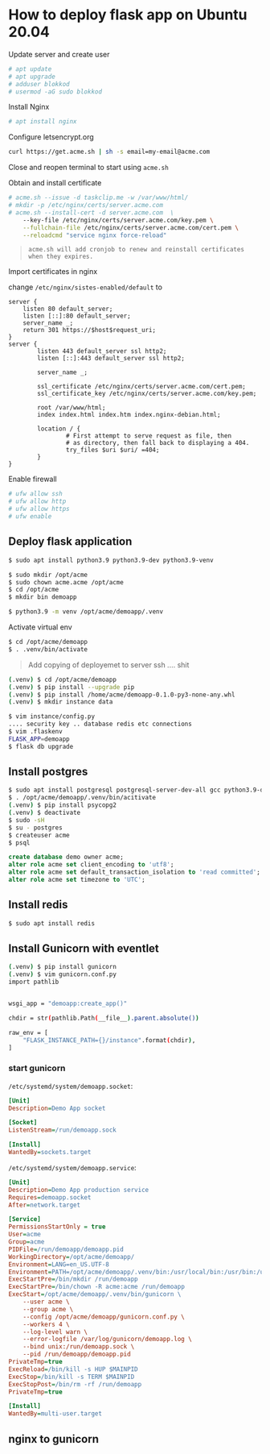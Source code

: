 # How to deploy flask app on Ubuntu 20.04

Update server and create user

``` bash
# apt update
# apt upgrade
# adduser blokkod
# usermod -aG sudo blokkod
```

Install Nginx

``` bash
# apt install nginx
```

Configure letsencrypt.org

``` bash
curl https://get.acme.sh | sh -s email=my-email@acme.com
```

Close and reopen terminal to start using ``acme.sh``

Obtain and install certificate

``` bash
# acme.sh --issue -d taskclip.me -w /var/www/html/
# mkdir -p /etc/nginx/certs/server.acme.com
# acme.sh --install-cert -d server.acme.com  \
    --key-file /etc/nginx/certs/server.acme.com/key.pem \
    --fullchain-file /etc/nginx/certs/server.acme.com/cert.pem \
    --reloadcmd "service nginx force-reload"
```

> ```shell-session
> acme.sh will add cronjob to renew and reinstall certificates when they expires.
> ```

Import certificates in nginx

change ``/etc/nginx/sistes-enabled/default`` to

``` nginx
server {
    listen 80 default_server;
    listen [::]:80 default_server;
    server_name _;
    return 301 https://$host$request_uri;
}
server {
        listen 443 default_server ssl http2;
        listen [::]:443 default_server ssl http2;

        server_name _;

        ssl_certificate /etc/nginx/certs/server.acme.com/cert.pem;
        ssl_certificate_key /etc/nginx/certs/server.acme.com/key.pem;

        root /var/www/html;
        index index.html index.htm index.nginx-debian.html;

        location / {
                # First attempt to serve request as file, then
                # as directory, then fall back to displaying a 404.
                try_files $uri $uri/ =404;
        }
}
```

Enable firewall

``` bash
# ufw allow ssh
# ufw allow http
# ufw allow https
# ufw enable
```

## Deploy flask application

``` bash
$ sudo apt install python3.9 python3.9-dev python3.9-venv
```



``` bash
$ sudo mkdir /opt/acme
$ sudo chown acme.acme /opt/acme
$ cd /opt/acme
$ mkdir bin demoapp
```



``` bash
$ python3.9 -m venv /opt/acme/demoapp/.venv
```

Activate virtual env

```bash
$ cd /opt/acme/demoapp
$ . .venv/bin/activate
```

> Add copying of deployemet to server ssh .... shit

``` bash
(.venv) $ cd /opt/acme/demoapp
(.venv) $ pip install --upgrade pip
(.venv) $ pip install /home/acme/demoapp-0.1.0-py3-none-any.whl
(.venv) $ mkdir instance data
```



``` bash
$ vim instance/config.py
.... security key .. database redis etc connections
$ vim .flaskenv
FLASK_APP=demoapp
$ flask db upgrade
```





## Install postgres

``` bash
$ sudo apt install postgresql postgresql-server-dev-all gcc python3.9-dev python3-psycopg2
$ . /opt/acme/demoapp/.venv/bin/acitivate
(.venv) $ pip install psycopg2
(.venv) $ deactivate
$ sudo -sH
$ su - postgres
$ createuser acme
$ psql
```





``` sql
create database demo owner acme;
alter role acme set client_encoding to 'utf8';
alter role acme set default_transaction_isolation to 'read committed';
alter role acme set timezone to 'UTC';
```

## Install redis

``` bash
$ sudo apt install redis
```

## Install Gunicorn with eventlet

``` bash
(.venv) $ pip install gunicorn
(.venv) $ vim gunicorn.conf.py
import pathlib


wsgi_app = "demoapp:create_app()"

chdir = str(pathlib.Path(__file__).parent.absolute())

raw_env = [
    "FLASK_INSTANCE_PATH={}/instance".format(chdir),
]
```

### start gunicorn

`/etc/systemd/system/demoapp.socket`:

``` ini
[Unit]
Description=Demo App socket

[Socket]
ListenStream=/run/demoapp.sock

[Install]
WantedBy=sockets.target
```

`/etc/systemd/system/demoapp.service`:

```ini
[Unit]
Description=Demo App production service
Requires=demoapp.socket
After=network.target

[Service]
PermissionsStartOnly = true
User=acme
Group=acme
PIDFile=/run/demoapp/demoapp.pid
WorkingDirectory=/opt/acme/demoapp/
Environment=LANG=en_US.UTF-8
Environment=PATH=/opt/acme/demoapp/.venv/bin:/usr/local/bin:/usr/bin:/usr/local/sbin:/usr/sbin
ExecStartPre=/bin/mkdir /run/demoapp
ExecStartPre=/bin/chown -R acme:acme /run/demoapp
ExecStart=/opt/acme/demoapp/.venv/bin/gunicorn \
	--user acme \
	--group acme \
	--config /opt/acme/demoapp/gunicorn.conf.py \
	--workers 4 \
	--log-level warn \
	--error-logfile /var/log/gunicorn/demoapp.log \
	--bind unix:/run/demoapp.sock \
	--pid /run/demoapp/demoapp.pid
PrivateTmp=true
ExecReload=/bin/kill -s HUP $MAINPID
ExecStop=/bin/kill -s TERM $MAINPID
ExecStopPost=/bin/rm -rf /run/demoapp
PrivateTmp=true

[Install]
WantedBy=multi-user.target
```

## nginx to gunicorn

